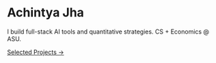 # Achintya Jha

I build full-stack AI tools and quantitative strategies. CS + Economics @ ASU. 

[Selected Projects →](https://achintyajha.com/projects)
